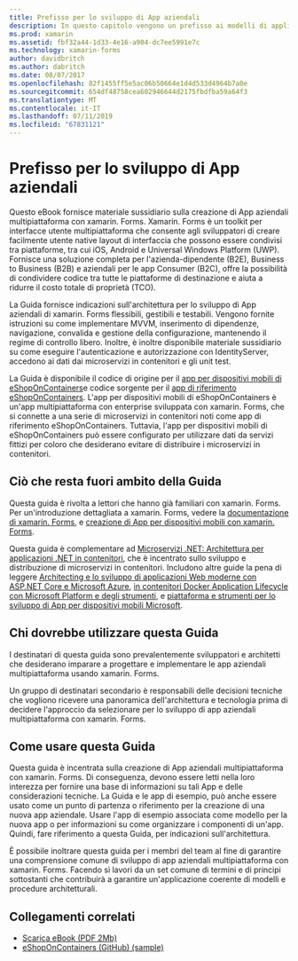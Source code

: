 ```yaml
---
title: Prefisso per lo sviluppo di App aziendali
description: In questo capitolo vengono un prefisso ai modelli di applicazione Enterprise con xamarin. Forms.
ms.prod: xamarin
ms.assetid: fbf32a44-1d33-4e16-a904-dc7ee5991e7c
ms.technology: xamarin-forms
author: davidbritch
ms.author: dabritch
ms.date: 08/07/2017
ms.openlocfilehash: 82f1455ff5e5ac06b50664e1d4d533d4964b7a0e
ms.sourcegitcommit: 654df48758cea602946644d2175fbdfba59a64f3
ms.translationtype: MT
ms.contentlocale: it-IT
ms.lasthandoff: 07/11/2019
ms.locfileid: "67831121"
---
```

# <a name="preface-to-enterprise-app-development"></a>Prefisso per lo sviluppo di App aziendali

Questo eBook fornisce materiale sussidiario sulla creazione di App aziendali multipiattaforma con xamarin. Forms. Xamarin. Forms è un toolkit per interfacce utente multipiattaforma che consente agli sviluppatori di creare facilmente utente native layout di interfaccia che possono essere condivisi tra piattaforme, tra cui iOS, Android e Universal Windows Platform (UWP). Fornisce una soluzione completa per l'azienda-dipendente (B2E), Business to Business (B2B) e aziendali per le app Consumer (B2C), offre la possibilità di condividere codice tra tutte le piattaforme di destinazione e aiuta a ridurre il costo totale di proprietà (TCO).

La Guida fornisce indicazioni sull'architettura per lo sviluppo di App aziendali di xamarin. Forms flessibili, gestibili e testabili. Vengono fornite istruzioni su come implementare MVVM, inserimento di dipendenze, navigazione, convalida e gestione della configurazione, mantenendo il regime di controllo libero. Inoltre, è inoltre disponibile materiale sussidiario su come eseguire l'autenticazione e autorizzazione con IdentityServer, accedono ai dati dai microservizi in contenitori e gli unit test.

La Guida è disponibile il codice di origine per il [app per dispositivi mobili di eShopOnContainers](https://github.com/dotnet-architecture/eShopOnContainers/tree/master/src/Mobile)e codice sorgente per il [app di riferimento eShopOnContainers](https://github.com/dotnet-architecture/eShopOnContainers). L'app per dispositivi mobili di eShopOnContainers è un'app multipiattaforma con enterprise sviluppata con xamarin. Forms, che si connette a una serie di microservizi in contenitori noti come app di riferimento eShopOnContainers. Tuttavia, l'app per dispositivi mobili di eShopOnContainers può essere configurato per utilizzare dati da servizi fittizi per coloro che desiderano evitare di distribuire i microservizi in contenitori.

## <a name="whats-left-out-of-this-guides-scope"></a>Ciò che resta fuori ambito della Guida

Questa guida è rivolta a lettori che hanno già familiari con xamarin. Forms. Per un'introduzione dettagliata a xamarin. Forms, vedere la [documentazione di xamarin. Forms](~/xamarin-forms/index.yml), e [creazione di App per dispositivi mobili con xamarin. Forms](https://aka.ms/xamebook).

Questa guida è complementare ad [Microservizi .NET: Architettura per applicazioni .NET in contenitori](https://aka.ms/microservicesebook), che è incentrato sullo sviluppo e distribuzione di microservizi in contenitori. Includono altre guide la pena di leggere [Architecting e lo sviluppo di applicazioni Web moderne con ASP.NET Core e Microsoft Azure](https://aka.ms/WebAppEbook), [in contenitori Docker Application Lifecycle con Microsoft Platform e degli strumenti](https://aka.ms/dockerlifecycleebook), e [piattaforma e strumenti per lo sviluppo di App per dispositivi mobili Microsoft](https://aka.ms/MobAppDev/StndPDF).

## <a name="who-should-use-this-guide"></a>Chi dovrebbe utilizzare questa Guida

I destinatari di questa guida sono prevalentemente sviluppatori e architetti che desiderano imparare a progettare e implementare le app aziendali multipiattaforma usando xamarin. Forms.

Un gruppo di destinatari secondario è responsabili delle decisioni tecniche che vogliono ricevere una panoramica dell'architettura e tecnologia prima di decidere l'approccio da selezionare per lo sviluppo di app aziendali multipiattaforma con xamarin. Forms.

## <a name="how-to-use-this-guide"></a>Come usare questa Guida

Questa guida è incentrata sulla creazione di App aziendali multipiattaforma con xamarin. Forms. Di conseguenza, devono essere letti nella loro interezza per fornire una base di informazioni su tali App e delle considerazioni tecniche. La Guida e le app di esempio, può anche essere usato come un punto di partenza o riferimento per la creazione di una nuova app aziendale. Usare l'app di esempio associata come modello per la nuova app o per informazioni su come organizzare i componenti di un'app. Quindi, fare riferimento a questa Guida, per indicazioni sull'architettura.

È possibile inoltrare questa guida per i membri del team al fine di garantire una comprensione comune di sviluppo di app aziendali multipiattaforma con xamarin. Forms. Facendo sì lavori da un set comune di termini e di principi sottostanti che contribuirà a garantire un'applicazione coerente di modelli e procedure architetturali.


## <a name="related-links"></a>Collegamenti correlati

- [Scarica eBook (PDF 2Mb)](https://aka.ms/xamarinpatternsebook)
- [eShopOnContainers (GitHub) (sample)](https://github.com/dotnet-architecture/eShopOnContainers)
